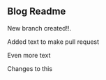 Blog Readme
------
New branch created!!.

Added text to make pull request

Even more text

Changes to this